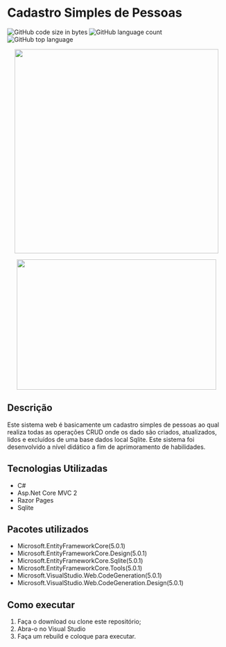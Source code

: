 # Cadastro Simples de Pessoas
![GitHub code size in bytes](https://img.shields.io/github/languages/code-size/lucassilva996/CRUD-WebApi)
![GitHub language count](https://img.shields.io/github/languages/count/lucassilva996/CRUD-WebApi?style=plastic)
![GitHub top language](https://img.shields.io/github/languages/top/lucassilva996/CRUD-WebApi?style=plastic)

<p align="center">
  <img width="470" src="src/assets/to_readme/splashtogithub.png">
</p>

<p align="center">
  <img width="460" height="300" src="src/assets/to_readme/InfoCovid19app.gif">
</p>

## Descrição
Este sistema web é basicamente um cadastro simples de pessoas ao qual realiza todas as operações CRUD onde os dado são criados, atualizados, lidos e excluídos de uma base dados local Sqlite.
Este sistema foi desenvolvido a nível didático a fim de aprimoramento de habilidades.

## Tecnologias Utilizadas
* C#
* Asp.Net Core MVC 2
* Razor Pages
* Sqlite

## Pacotes utilizados
* Microsoft.EntityFrameworkCore(5.0.1)
* Microsoft.EntityFrameworkCore.Design(5.0.1)
* Microsoft.EntityFrameworkCore.Sqlite(5.0.1)
* Microsoft.EntityFrameworkCore.Tools(5.0.1)
* Microsoft.VisualStudio.Web.CodeGeneration(5.0.1)
* Microsoft.VisualStudio.Web.CodeGeneration.Design(5.0.1)

## Como executar
1. Faça o download ou clone este repositório;
1. Abra-o no Visual Studio
1. Faça um rebuild e coloque para executar.
